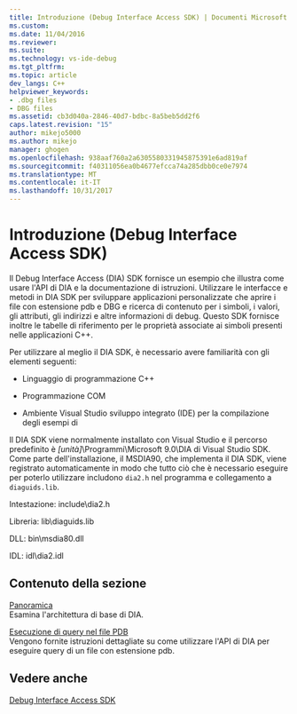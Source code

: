 ```yaml
---
title: Introduzione (Debug Interface Access SDK) | Documenti Microsoft
ms.custom: 
ms.date: 11/04/2016
ms.reviewer: 
ms.suite: 
ms.technology: vs-ide-debug
ms.tgt_pltfrm: 
ms.topic: article
dev_langs: C++
helpviewer_keywords:
- .dbg files
- DBG files
ms.assetid: cb3d040a-2846-40d7-bdbc-8a5beb5dd2f6
caps.latest.revision: "15"
author: mikejo5000
ms.author: mikejo
manager: ghogen
ms.openlocfilehash: 938aaf760a2a6305580331945875391e6ad819af
ms.sourcegitcommit: f40311056ea0b4677efcca74a285dbb0ce0e7974
ms.translationtype: MT
ms.contentlocale: it-IT
ms.lasthandoff: 10/31/2017
---
```

# <a name="getting-started-debug-interface-access-sdk"></a>Introduzione (Debug Interface Access SDK)
Il Debug Interface Access (DIA) SDK fornisce un esempio che illustra come usare l'API di DIA e la documentazione di istruzioni. Utilizzare le interfacce e metodi in DIA SDK per sviluppare applicazioni personalizzate che aprire i file con estensione pdb e DBG e ricerca di contenuto per i simboli, i valori, gli attributi, gli indirizzi e altre informazioni di debug. Questo SDK fornisce inoltre le tabelle di riferimento per le proprietà associate ai simboli presenti nelle applicazioni C++.  
  
 Per utilizzare al meglio il DIA SDK, è necessario avere familiarità con gli elementi seguenti:  
  
-   Linguaggio di programmazione C++  
  
-   Programmazione COM  
  
-   Ambiente Visual Studio sviluppo integrato (IDE) per la compilazione degli esempi di  
  
 Il DIA SDK viene normalmente installato con Visual Studio e il percorso predefinito è *[unità]*\Programmi\Microsoft 9.0\DIA di Visual Studio SDK. Come parte dell'installazione, il MSDIA90, che implementa il DIA SDK, viene registrato automaticamente in modo che tutto ciò che è necessario eseguire per poterlo utilizzare includono `dia2.h` nel programma e collegamento a `diaguids.lib`.  
  
 Intestazione: include\dia2.h  
  
 Libreria: lib\diaguids.lib  
  
 DLL: bin\msdia80.dll  
  
 IDL: idl\dia2.idl  
  
## <a name="in-this-section"></a>Contenuto della sezione  
 [Panoramica](../../debugger/debug-interface-access/overview-debug-interface-access-sdk.md)  
 Esamina l'architettura di base di DIA.  
  
 [Esecuzione di query nel file PDB](../../debugger/debug-interface-access/querying-the-dot-pdb-file.md)  
 Vengono fornite istruzioni dettagliate su come utilizzare l'API di DIA per eseguire query di un file con estensione pdb.  
  
## <a name="see-also"></a>Vedere anche  
 [Debug Interface Access SDK](../../debugger/debug-interface-access/debug-interface-access-sdk.md)